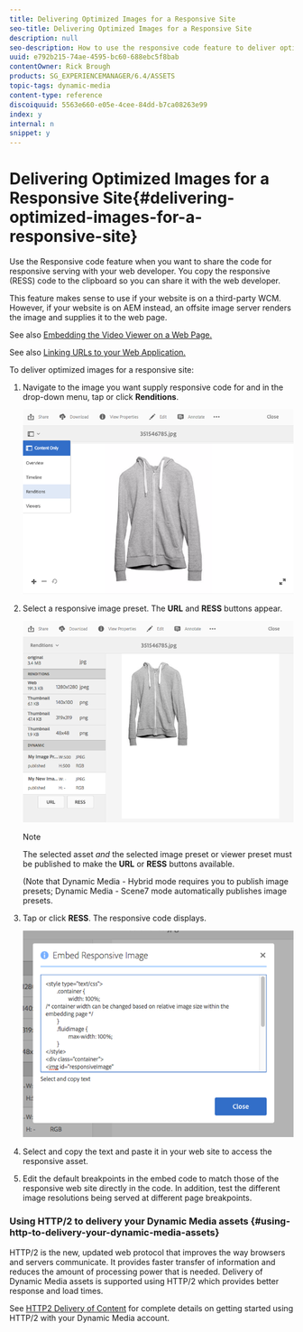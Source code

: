 ```yaml
---
title: Delivering Optimized Images for a Responsive Site
seo-title: Delivering Optimized Images for a Responsive Site
description: null
seo-description: How to use the responsive code feature to deliver optimized images
uuid: e792b215-74ae-4595-bc60-688ebc5f8bab
contentOwner: Rick Brough
products: SG_EXPERIENCEMANAGER/6.4/ASSETS
topic-tags: dynamic-media
content-type: reference
discoiquuid: 5563e660-e05e-4cee-84dd-b7ca08263e99
index: y
internal: n
snippet: y
---
```


# Delivering Optimized Images for a Responsive Site{#delivering-optimized-images-for-a-responsive-site}

Use the Responsive code feature when you want to share the code for responsive serving with your web developer. You copy the responsive (RESS) code to the clipboard so you can share it with the web developer.

This feature makes sense to use if your website is on a third-party WCM. However, if your website is on AEM instead, an offsite image server renders the image and supplies it to the web page.

<!--
Comment Type: annotation
Last Modified By: rbrough
Last Modified Date: 2019-01-10T16:15:29.968-0500
to me, "directly through AEM" sounds as though AEM is rendering the responsive image an off-site image server is rendering the image and supplying it to the Web page RB: Fixed.
-->

<!--
Comment Type: annotation
Last Modified By: wyamashi
Last Modified Date: 2018-08-07T20:17:31.057-0400
General note: I checked that links worked but not the content of the links itself
-->

See also [Embedding the Video Viewer on a Web Page.](../../assets/using/embed-code.md)

See also [Linking URLs to your Web Application.](../../assets/using/linking-urls-to-yourwebapplication.md)

To deliver optimized images for a responsive site:

1. Navigate to the image you want supply responsive code for and in the drop-down menu, tap or click **Renditions**.

   ![](assets/chlimage_1-373.png)

1. Select a responsive image preset. The **URL** and **RESS** buttons appear.

   <!--
   Comment Type: annotation
   Last Modified By: rbrough
   Last Modified Date: 2019-01-10T16:21:42.738-0500
   The URL button was removed but it should be brought back for parity reasons RB: Is it being brought back? Check when writing next version.
   -->

   ![](assets/chlimage_1-374.png)

   >[!NOTE]
   >
   >The selected asset *and* the selected image preset or viewer preset must be published to make the **URL** or **RESS** buttons available.
   >
   >
   >(Note that Dynamic Media - Hybrid mode requires you to publish image presets; Dynamic Media - Scene7 mode automatically publishes image presets.

1. Tap or click **RESS**. The responsive code displays.

   <!--
   Comment Type: annotation
   Last Modified By: rbrough
   Last Modified Date: 2019-01-10T16:20:38.932-0500
   Maybe update the screen shot to include the break points that are mentioned in Step #5 below RB: Can be fixed at will.
   -->

   ![](assets/chlimage_1-375.png)

1. Select and copy the text and paste it in your web site to access the responsive asset.
1. Edit the default breakpoints in the embed code to match those of the responsive web site directly in the code. In addition, test the different image resolutions being served at different page breakpoints.

### Using HTTP/2 to delivery your Dynamic Media assets {#using-http-to-delivery-your-dynamic-media-assets}

HTTP/2 is the new, updated web protocol that improves the way browsers and servers communicate. It provides faster transfer of information and reduces the amount of processing power that is needed. Delivery of Dynamic Media assets is supported using HTTP/2 which provides better response and load times.

See [HTTP2 Delivery of Content](../../assets/using/http2.md) for complete details on getting started using HTTP/2 with your Dynamic Media account.

<!--
Comment Type: annotation
Last Modified By: rbrough
Last Modified Date: 2019-01-10T16:20:14.027-0500
change "can now be over" to "is supported using" RB: Fixed.
-->

